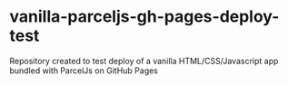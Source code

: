 # vanilla-parceljs-gh-pages-deploy-test
Repository created to test deploy of a vanilla HTML/CSS/Javascript app bundled with ParcelJs on GitHub Pages
